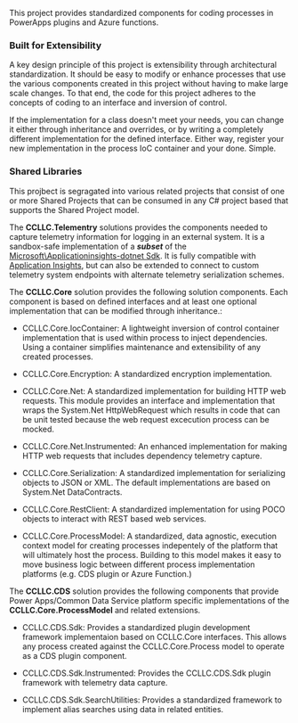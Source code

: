This project provides standardized components for coding processes in PowerApps plugins and Azure functions. 

### Built for Extensibility
A key design principle of this project is extensibility through architectural standardization. It should be easy to modify or enhance processes that use the various components created in this project without having to make large scale changes. To that end, the code for this project adheres to the concepts of coding to an interface and inversion of control. 

If the implementation for a class doesn't meet your needs, you can change it either through inheritance and overrides, or by writing a completely different implementation for the defined interface. Either way, register your new implementation in the process IoC container and your done. Simple.

### Shared Libraries

This projbect is segragated into various related projects that consist of one or more Shared Projects that can be consumed in any C# project based that supports the Shared Project model.

The **CCLLC.Telementry** solutions provides the components needed to capture telemetry information for logging in an external system. It is a sandbox-safe implementation of a **_subset_** of the [Microsoft\Applicationinsights-dotnet Sdk](https://github.com/Microsoft/ApplicationInsights-dotnet). It is fully compatible with [Application Insights](https://azure.microsoft.com/en-us/services/application-insights/), but can also be extended to connect to custom telemetry system endpoints with alternate telemetry serialization schemes.

The **CCLLC.Core** solution provides the following solution components. Each component is based on defined interfaces and at least one optional implementation that can be modified through inheritance.:

- CCLLC.Core.IocContainer: A lightweight inversion of control container implementation that is used within process to inject dependencies. Using a container simplifies maintenance and extensibility of any created processes.

- CCLLC.Core.Encryption: A standardized encryption implementation. 

- CCLLC.Core.Net: A standardized implementation for building HTTP web requests. This module provides an interface and implementation that wraps the System.Net HttpWebRequest which results in code that can be unit tested because the web request excecution process can be mocked. 

- CCLLC.Core.Net.Instrumented: An enhanced implementation for making HTTP web requests that includes dependency telemetry capture.

- CCLLC.Core.Serialization: A standardized implementation for serializing objects to JSON or XML. The default implementations are based on System.Net DataContracts.

- CCLLC.Core.RestClient: A standardized implementation for using POCO objects to interact with REST based web services.

- CCLLC.Core.ProcessModel: A standardized, data agnostic, execution context model for creating processes indepentely of the platform that will ultimately host the process. Building to this model makes it easy to move business logic between different process implementation platforms (e.g. CDS plugin or Azure Function.)

The **CCLLC.CDS** solution provides the following components that provide Power Apps/Common Data Service platform specific implementations of the **CCLLC.Core.ProcessModel** and related extensions.

- CCLLC.CDS.Sdk: Provides a standardized plugin development framework implementaion based on CCLLC.Core interfaces. This allows any process created against the CCLLC.Core.Process model to operate as a CDS plugin component.

- CCLLC.CDS.Sdk.Instrumented: Provides the CCLLC.CDS.Sdk plugin framework with telemetry data capture.

- CCLLC.CDS.Sdk.SearchUtilities: Provides a standardized framework to implement alias searches using data in related entities. 

 
